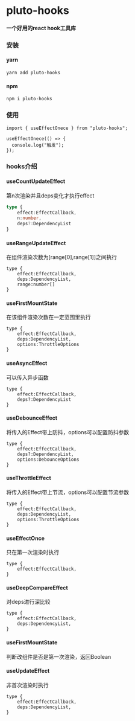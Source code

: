 # pluto-hooks

**一个好用的react hook工具库**



### 安装

#### yarn

```
yarn add pluto-hooks
```

#### npm

```
npm i pluto-hooks
```



### 使用

```react
import { useEffectOnece } from "pluto-hooks";

useEffectOnece(() => {
  console.log("触发");
});
```



### hooks介绍

#### useCountUpdateEffect

第n次渲染并且deps变化才执行effect

```ts
type {
	effect:EffectCallback,
    n:number,
    deps?:DependencyList
}
```



#### useRangeUpdateEffect

在组件渲染次数为[range[0],range[1]]之间执行

```
type {
	effect:EffectCallback,
	deps:DependencyList,
	range:number[]
}
```



#### useFirstMountState

在该组件渲染次数在一定范围里执行

```
type {
	effect:EffectCallback,
	deps:DependencyList,
	options:ThrottleOptions
}
```



#### useAsyncEffect

可以传入异步函数

```
type {
	effect:EffectCallback,
	deps?:DependencyList
}
```



#### useDebounceEffect

将传入的Effect带上防抖，options可以配置防抖参数

```
type {
    effect:EffectCallback,
    deps?:DependencyList,
    options:DebounceOptions
}
```



#### useThrottleEffect

将传入的Effect带上节流，options可以配置节流参数

```
type {
	effect:EffectCallback,
	deps:DependencyList,
	options:ThrottleOptions
}
```



#### useEffectOnce

只在第一次渲染时执行

```
type {
	effect:EffectCallback,
}
```



#### useDeepCompareEffect

对deps进行深比较

```
type {
	effect:EffectCallback,
	deps:DependencyList,
}
```



#### useFirstMountState

判断改组件是否是第一次渲染，返回Boolean





#### useUpdateEffect

非首次渲染时执行

```
type {
	effect:EffectCallback,
	deps:DependencyList,
}
```

